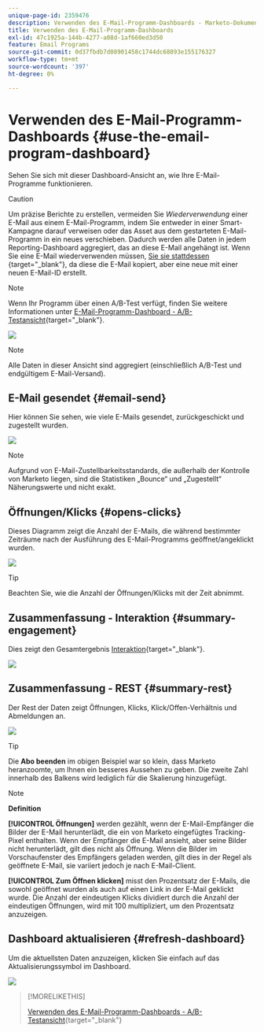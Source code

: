 ```yaml
---
unique-page-id: 2359476
description: Verwenden des E-Mail-Programm-Dashboards - Marketo-Dokumente - Produktdokumentation
title: Verwenden des E-Mail-Programm-Dashboards
exl-id: 47c1925a-144b-4277-a08d-1af660ed3d50
feature: Email Programs
source-git-commit: 0d37fbdb7d08901458c1744dc68893e155176327
workflow-type: tm+mt
source-wordcount: '397'
ht-degree: 0%

---
```


# Verwenden des E-Mail-Programm-Dashboards {#use-the-email-program-dashboard}

Sehen Sie sich mit dieser Dashboard-Ansicht an, wie Ihre E-Mail-Programme funktionieren.

>[!CAUTION]
>
>Um präzise Berichte zu erstellen, vermeiden Sie _Wiederverwendung_ einer E-Mail aus einem E-Mail-Programm, indem Sie entweder in einer Smart-Kampagne darauf verweisen oder das Asset aus dem gestarteten E-Mail-Programm in ein neues verschieben. Dadurch werden alle Daten in jedem Reporting-Dashboard aggregiert, das an diese E-Mail angehängt ist. Wenn Sie eine E-Mail wiederverwenden müssen, [ Sie sie stattdessen ](/help/marketo/product-docs/core-marketo-concepts/programs/working-with-programs/clone-an-asset-in-a-program.md){target="_blank"}, da diese die E-Mail kopiert, aber eine neue mit einer neuen E-Mail-ID erstellt.

>[!NOTE]
>
>Wenn Ihr Programm über einen A/B-Test verfügt, finden Sie weitere Informationen unter [E-Mail-Programm-Dashboard - A/B-Testansicht](/help/marketo/product-docs/email-marketing/email-programs/email-program-actions/email-test-a-b-test/use-the-email-program-dashboard-a-b-test-view.md){target="_blank"}.

![](assets/image2014-9-12-14-3a12-3a56.png)

>[!NOTE]
>
>Alle Daten in dieser Ansicht sind aggregiert (einschließlich A/B-Test und endgültigem E-Mail-Versand).

## E-Mail gesendet {#email-send}

Hier können Sie sehen, wie viele E-Mails gesendet, zurückgeschickt und zugestellt wurden.

![](assets/image2014-9-12-14-3a13-3a3.png)

>[!NOTE]
>
>Aufgrund von E-Mail-Zustellbarkeitsstandards, die außerhalb der Kontrolle von Marketo liegen, sind die Statistiken „Bounce“ und „Zugestellt“ Näherungswerte und nicht exakt.

## Öffnungen/Klicks {#opens-clicks}

Dieses Diagramm zeigt die Anzahl der E-Mails, die während bestimmter Zeiträume nach der Ausführung des E-Mail-Programms geöffnet/angeklickt wurden.

![](assets/image2014-9-12-14-3a13-3a7.png)

>[!TIP]
>
>Beachten Sie, wie die Anzahl der Öffnungen/Klicks mit der Zeit abnimmt.

## Zusammenfassung - Interaktion {#summary-engagement}

Dies zeigt den Gesamtergebnis [Interaktion](/help/marketo/product-docs/email-marketing/drip-nurturing/reports-and-notifications/understanding-the-engagement-score.md){target="_blank"}.

![](assets/image2014-9-12-14-3a13-3a11.png)

## Zusammenfassung - REST {#summary-rest}

Der Rest der Daten zeigt Öffnungen, Klicks, Klick/Offen-Verhältnis und Abmeldungen an.

![](assets/image2014-9-12-14-3a13-3a15.png)

>[!TIP]
>
>Die **Abo beenden** im obigen Beispiel war so klein, dass Marketo heranzoomte, um Ihnen ein besseres Aussehen zu geben. Die zweite Zahl innerhalb des Balkens wird lediglich für die Skalierung hinzugefügt.

>[!NOTE]
>
>**Definition**
>
>**[!UICONTROL Öffnungen]** werden gezählt, wenn der E-Mail-Empfänger die Bilder der E-Mail herunterlädt, die ein von Marketo eingefügtes Tracking-Pixel enthalten. Wenn der Empfänger die E-Mail ansieht, aber seine Bilder nicht herunterlädt, gilt dies nicht als Öffnung. Wenn die Bilder im Vorschaufenster des Empfängers geladen werden, gilt dies in der Regel als geöffnete E-Mail, sie variiert jedoch je nach E-Mail-Client.
>
>**[!UICONTROL Zum Öffnen klicken]** misst den Prozentsatz der E-Mails, die sowohl geöffnet wurden als auch auf einen Link in der E-Mail geklickt wurde. Die Anzahl der eindeutigen Klicks dividiert durch die Anzahl der eindeutigen Öffnungen, wird mit 100 multipliziert, um den Prozentsatz anzuzeigen.

## Dashboard aktualisieren {#refresh-dashboard}

Um die aktuellsten Daten anzuzeigen, klicken Sie einfach auf das Aktualisierungssymbol im Dashboard.

![](assets/refreshicon.png)

>[!MORELIKETHIS]
>
>[Verwenden des E-Mail-Programm-Dashboards - A/B-Testansicht](/help/marketo/product-docs/email-marketing/email-programs/email-program-actions/email-test-a-b-test/use-the-email-program-dashboard-a-b-test-view.md){target="_blank"}
